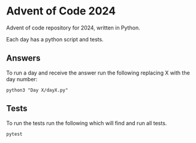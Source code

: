 # Advent of Code 2024

Advent of code repository for 2024, written in Python.

Each day has a python script and tests.

## Answers

To run a day and receive the answer run the following replacing X with the day number:

```
python3 "Day X/dayX.py"
```

## Tests

To run the tests run the following which will find and run all tests.

```
pytest
```
